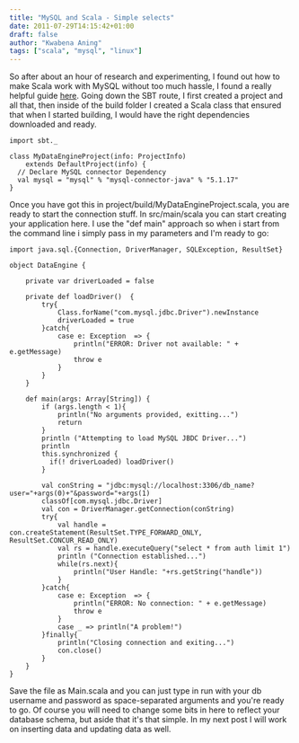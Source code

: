 ```yaml
---
title: "MySQL and Scala - Simple selects"
date: 2011-07-29T14:15:42+01:00
draft: false
author: "Kwabena Aning"
tags: ["scala", "mysql", "linux"]
---
```


So after about an hour of research and experimenting, I found out how to make Scala work with MySQL without too much hassle, I found a really helpful guide [here](https://github.com/ollekullberg/SimpleOrder). Going down the SBT route, I first created a project and all that, then inside of the build folder I created a Scala class that ensured that when I started building, I would have the right dependencies downloaded and ready.


    import sbt._

    class MyDataEngineProject(info: ProjectInfo)
        extends DefaultProject(info) {
      // Declare MySQL connector Dependency
      val mysql = "mysql" % "mysql-connector-java" % "5.1.17"
    }


Once you have got this in project/build/MyDataEngineProject.scala, you are ready to start the connection stuff. In src/main/scala you can start creating your application here. I use the "def main" approach so when i start from the command line i simply pass in my parameters and I'm ready to go:


    import java.sql.{Connection, DriverManager, SQLException, ResultSet}

    object DataEngine {

    	private var driverLoaded = false

    	private def loadDriver()  {
    		try{
    			Class.forName("com.mysql.jdbc.Driver").newInstance
    			driverLoaded = true
    		}catch{
    			case e: Exception  => {
    			    println("ERROR: Driver not available: " + e.getMessage)
    			    throw e
    			}
    		}
    	}

    	def main(args: Array[String]) {
    		if (args.length < 1){
    			println("No arguments provided, exitting...")
    			return
    		}
    		println ("Attempting to load MySQL JBDC Driver...")
    		println
    		this.synchronized {
    		  if(! driverLoaded) loadDriver()
    		}

    		val conString = "jdbc:mysql://localhost:3306/db_name?user="+args(0)+"&password="+args(1)
    		classOf[com.mysql.jdbc.Driver]
    		val con = DriverManager.getConnection(conString)
    		try{
    			val handle = con.createStatement(ResultSet.TYPE_FORWARD_ONLY, ResultSet.CONCUR_READ_ONLY)
    			val rs = handle.executeQuery("select * from auth limit 1")
    			println ("Connection established...")
    			while(rs.next){
    				println("User Handle: "+rs.getString("handle"))
    			}
    		}catch{
    			case e: Exception  => {
    		    	println("ERROR: No connection: " + e.getMessage)
    		    	throw e
    		  	}
    			case _ => println("A problem!")
    		}finally{
    			println("Closing connection and exiting...")
    			con.close()
    		}
      	}
    }


Save the file as Main.scala and you can just type in run with your db username and password as space-separated arguments and you're ready to go. Of course you will need to change some bits in here to reflect your database schema, but aside that it's that simple. In my next post I will work on inserting data and updating data as well.
